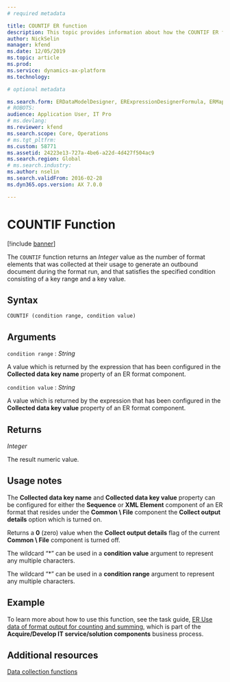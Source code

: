 ```yaml
---
# required metadata

title: COUNTIF ER function
description: This topic provides information about how the COUNTIF ER function is used.
author: NickSelin
manager: kfend
ms.date: 12/05/2019
ms.topic: article
ms.prod: 
ms.service: dynamics-ax-platform
ms.technology: 

# optional metadata

ms.search.form: ERDataModelDesigner, ERExpressionDesignerFormula, ERMappedFormatDesigner, ERModelMappingDesigner
# ROBOTS: 
audience: Application User, IT Pro
# ms.devlang: 
ms.reviewer: kfend
ms.search.scope: Core, Operations
# ms.tgt_pltfrm: 
ms.custom: 58771
ms.assetid: 24223e13-727a-4be6-a22d-4d427f504ac9
ms.search.region: Global
# ms.search.industry: 
ms.author: nselin
ms.search.validFrom: 2016-02-28
ms.dyn365.ops.version: AX 7.0.0

---
```


# <a name="COUNTIF">COUNTIF Function</a>

[!include [banner](../includes/banner.md)]

The `COUNTIF` function returns an *Integer* value as the number of format elements that was collected at their usage to generate an outbound document during the format run, and that satisfies the specified condition consisting of a key range and a key value.

## Syntax

```
COUNTIF (condition range, condition value)
```

## Arguments

`condition range` : *String*

A value which is returned by the expression that has been configured in the **Collected data key name** property of an ER format component.

`condition value` : *String*

A value which is returned by the expression that has been configured in the **Collected data key value** property of an ER format component.

## Returns

*Integer*

The result numeric value.

## Usage notes

The **Collected data key name** and **Collected data key value** property can be configured for either the **Sequence** or **XML Element** component of an ER format that resides under the **Common \\ File** component the **Collect output
details** option which is turned on.

Returns a **0** (zero) value when the **Collect output details** flag of the current **Common \\ File** component is turned off.

The wildcard “\*” can be used in a **condition value** argument to represent any multiple characters.

The wildcard “\*” can be used in a **condition range** argument to represent any multiple characters.

## Example

To learn more about how to use this function, see the task guide, [ER Use data of format output for counting and summing](tasks/er-format-counting-summing-1.md), which is part of the **Acquire/Develop IT service/solution components**
business process.

## Additional resources

[Data collection functions](er-functions-category-data-collection.md)
